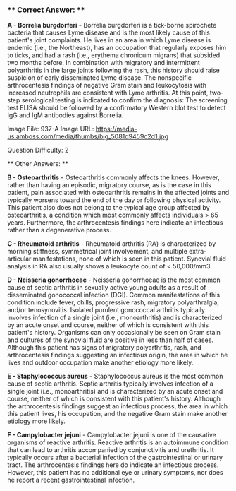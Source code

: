 ### ** Correct Answer: **

**A - Borrelia burgdorferi** - Borrelia burgdorferi is a tick-borne spirochete bacteria that causes Lyme disease and is the most likely cause of this patient's joint complaints. He lives in an area in which Lyme disease is endemic (i.e., the Northeast), has an occupation that regularly exposes him to ticks, and had a rash (i.e., erythema chronicum migrans) that subsided two months before. In combination with migratory and intermittent polyarthritis in the large joints following the rash, this history should raise suspicion of early disseminated Lyme disease. The nonspecific arthrocentesis findings of negative Gram stain and leukocytosis with increased neutrophils are consistent with Lyme arthritis. At this point, two-step serological testing is indicated to confirm the diagnosis: The screening test ELISA should be followed by a confirmatory Western blot test to detect IgG and IgM antibodies against Borrelia.

Image File: 937-A
Image URL: https://media-us.amboss.com/media/thumbs/big_5081d9459c2d1.jpg

Question Difficulty: 2

** Other Answers: **

**B - Osteoarthritis** - Osteoarthritis commonly affects the knees. However, rather than having an episodic, migratory course, as is the case in this patient, pain associated with osteoarthritis remains in the affected joints and typically worsens toward the end of the day or following physical activity. This patient also does not belong to the typical age group affected by osteoarthritis, a condition which most commonly affects individuals > 65 years. Furthermore, the arthrocentesis findings here indicate an infectious rather than a degenerative process.

**C - Rheumatoid arthritis** - Rheumatoid arthritis (RA) is characterized by morning stiffness, symmetrical joint involvement, and multiple extra-articular manifestations, none of which is seen in this patient. Synovial fluid analysis in RA also usually shows a leukocyte count of < 50,000/mm3.

**D - Neisseria gonorrhoeae** - Neisseria gonorrhoeae is the most common cause of septic arthritis in sexually active young adults as a result of disseminated gonococcal infection (DGI). Common manifestations of this condition include fever, chills, progressive rash, migratory polyarthralgia, and/or tenosynovitis. Isolated purulent gonococcal arthritis typically involves infection of a single joint (i.e., monoarthritis) and is characterized by an acute onset and course, neither of which is consistent with this patient's history. Organisms can only occasionally be seen on Gram stain and cultures of the synovial fluid are positive in less than half of cases. Although this patient has signs of migratory polyarthritis, rash, and arthrocentesis findings suggesting an infectious origin, the area in which he lives and outdoor occupation make another etiology more likely.

**E - Staphylococcus aureus** - Staphylococcus aureus is the most common cause of septic arthritis. Septic arthritis typically involves infection of a single joint (i.e., monoarthritis) and is characterized by an acute onset and course, neither of which is consistent with this patient's history. Although the arthrocentesis findings suggest an infectious process, the area in which this patient lives, his occupation, and the negative Gram stain make another etiology more likely.

**F - Campylobacter jejuni** - Campylobacter jejuni is one of the causative organisms of reactive arthritis. Reactive arthritis is an autoimmune condition that can lead to arthritis accompanied by conjunctivitis and urethritis. It typically occurs after a bacterial infection of the gastrointestinal or urinary tract. The arthrocentesis findings here do indicate an infectious process. However, this patient has no additional eye or urinary symptoms, nor does he report a recent gastrointestinal infection.

